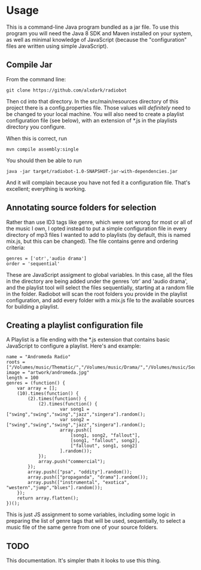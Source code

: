 # Usage

This is a command-line Java program bundled as a jar file. To use this program you will need the Java 8 SDK and Maven installed on your system, as well as minimal knowledge of JavaScript (because the "configuration" files are written using simple JavaScript).

## Compile Jar

From the command line:

    git clone https://github.com/alxdark/radiobot

Then cd into that directory. In the src/main/resources directory of this project there is a config.properties file. 
Those values will *definitely* need to be changed to your local machine. You will also need to create a playlist 
configuration file (see below), with an extension of *.js in the playlists directory you configure. 

When this is correct, run

    mvn compile assembly:single

You should then be able to run

    java -jar target/radiobot-1.0-SNAPSHOT-jar-with-dependencies.jar

And it will complain because you have not fed it a configuration file. That's excellent; everything is working.

## Annotating source folders for selection

Rather than use ID3 tags like genre, which were set wrong for most or all of the music I own, I opted instead 
to put a simple configuration file in every directory of mp3 files I wanted to add to playlists (by default, this 
is named mix.js, but this can be changed). The file contains genre and ordering criteria:

	genres = ['otr','audio drama']
	order = 'sequential'

These are JavaScript assigment to global variables. In this case, all the files in the directory are being added 
under the genres 'otr' and 'audio drama', and the playlist tool will select the files sequentially, starting at a random 
file in the folder. Radiobot will scan the root folders you provide in the playlist configuration, and add every folder
 with a mix.js file to the available sources for building a playlist.

## Creating a playlist configuration file

A Playlist is a file ending with the *.js extension that contains basic JavaScript to configure a playlist. Here's 
and example:

	name = "Andromeda Radio"
	roots = ["/Volumes/music/Thematic/","/Volumes/music/Drama/","/Volumes/music/Sounds/Andromeda/"]
	image = "artwork/andromeda.jpg"
	length = 100
	genres = (function() {
	    var array = [];
	    (10).times(function() {
	        (2).times(function() {
	            (2).times(function() {
	                    var song1 = ["swing","swing","swing","jazz","singera"].random();
	                    var song2 = ["swing","swing","swing","jazz","singera"].random();
	                    array.push([
	                        [song1, song2, "fallout"],
	                        [song1, "fallout", song2],
	                        ["fallout", song1, song2]
	                    ].random());
	            });
	            array.push("commercial");
	        });
	        array.push(["psa", "oddity"].random());
	        array.push(["propaganda", "drama"].random());
	        array.push(["instrumental", "exotica", "western","jump","blues"].random());
	    });
	    return array.flatten();
	})();
	
This is just JS assignment to some variables, including some logic in preparing the list of genre tags that will 
be used, sequentially, to select a music file of the same genre from one of your source folders.           

## TODO

This documentation. It's simpler thatn it looks to use this thing.